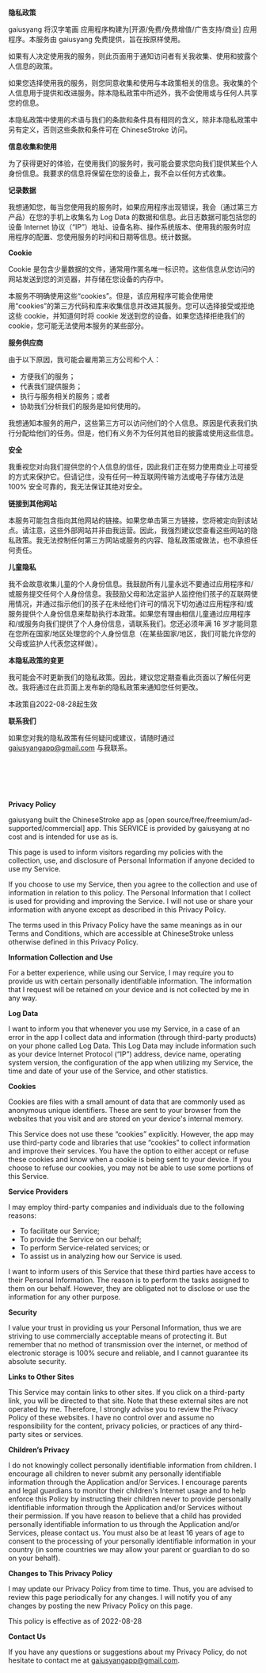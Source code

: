 ---
---

**隐私政策**


gaiusyang 将汉字笔画 应用程序构建为[开源/免费/免费增值/广告支持/商业] 应用程序。本服务由 gaiusyang 免费提供，旨在按原样使用。

如果有人决定使用我的服务，则此页面用于通知访问者有关我收集、使用和披露个人信息的政策。

如果您选择使用我的服务，则您同意收集和使用与本政策相关的信息。我收集的个人信息用于提供和改进服务。除本隐私政策中所述外，我不会使用或与任何人共享您的信息。

本隐私政策中使用的术语与我们的条款和条件具有相同的含义，除非本隐私政策中另有定义，否则这些条款和条件可在 ChineseStroke 访问。

**信息收集和使用**

为了获得更好的体验，在使用我们的服务时，我可能会要求您向我们提供某些个人身份信息。我要求的信息将保留在您的设备上，我不会以任何方式收集。

**记录数据**

我想通知您，每当您使用我的服务时，如果应用程序出现错误，我会（通过第三方产品）在您的手机上收集名为 Log Data 的数据和信息。此日志数据可能包括您的设备 Internet 协议（“IP”）地址、设备名称、操作系统版本、使用我的服务时应用程序的配置、您使用服务的时间和日期等信息。统计数据。

**Cookie**

Cookie 是包含少量数据的文件，通常用作匿名唯一标识符。这些信息从您访问的网站发送到您的浏览器，并存储在您设备的内存中。

本服务不明确使用这些“cookies”。但是，该应用程序可能会使用使用“cookies”的第三方代码和库来收集信息并改进其服务。您可以选择接受或拒绝这些 cookie，并知道何时将 cookie 发送到您的设备。如果您选择拒绝我们的 cookie，您可能无法使用本服务的某些部分。

**服务供应商**

由于以下原因，我可能会雇用第三方公司和个人：

* 方便我们的服务；
* 代表我们提供服务；
* 执行与服务相关的服务；或者
* 协助我们分析我们的服务是如何使用的。

我想通知本服务的用户，这些第三方可以访问他们的个人信息。原因是代表我们执行分配给他们的任务。但是，他们有义务不为任何其他目的披露或使用这些信息。

**安全**

我重视您对向我们提供您的个人信息的信任，因此我们正在努力使用商业上可接受的方式来保护它。但请记住，没有任何一种互联网传输方法或电子存储方法是 100% 安全可靠的，我无法保证其绝对安全。

**链接到其他网站**

本服务可能包含指向其他网站的链接。如果您单击第三方链接，您将被定向到该站点。请注意，这些外部网站并非由我运营。因此，我强烈建议您查看这些网站的隐私政策。我无法控制任何第三方网站或服务的内容、隐私政策或做法，也不承担任何责任。

**儿童隐私**

我不会故意收集儿童的个人身份信息。我鼓励所有儿童永远不要通过应用程序和/或服务提交任何个人身份信息。我鼓励父母和法定监护人监控他们孩子的互联网使用情况，并通过指示他们的孩子在未经他们许可的情况下切勿通过应用程序和/或服务提供个人身份信息来帮助执行本政策。如果您有理由相信儿童通过应用程序和/或服务向我们提供了个人身份信息，请联系我们。您还必须年满 16 岁才能同意在您所在国家/地区处理您的个人身份信息（在某些国家/地区，我们可能允许您的父母或监护人代表您这样做）。

**本隐私政策的变更**

我可能会不时更新我们的隐私政策。因此，建议您定期查看此页面以了解任何更改。我将通过在此页面上发布新的隐私政策来通知您任何更改。

本政策自2022-08-28起生效

**联系我们**

如果您对我的隐私政策有任何疑问或建议，请随时通过 gaiusyangapp@gmail.com 与我联系。

<br/><br/>
<br/><br/>

**Privacy Policy**


gaiusyang built the ChineseStroke app as [open source/free/freemium/ad-supported/commercial] app. This SERVICE is provided by gaiusyang at no cost and is intended for use as is.

This page is used to inform visitors regarding my policies with the collection, use, and disclosure of Personal Information if anyone decided to use my Service.

If you choose to use my Service, then you agree to the collection and use of information in relation to this policy. The Personal Information that I collect is used for providing and improving the Service. I will not use or share your information with anyone except as described in this Privacy Policy.

The terms used in this Privacy Policy have the same meanings as in our Terms and Conditions, which are accessible at ChineseStroke unless otherwise defined in this Privacy Policy.

**Information Collection and Use**

For a better experience, while using our Service, I may require you to provide us with certain personally identifiable information. The information that I request will be retained on your device and is not collected by me in any way.

**Log Data**

I want to inform you that whenever you use my Service, in a case of an error in the app I collect data and information (through third-party products) on your phone called Log Data. This Log Data may include information such as your device Internet Protocol (“IP”) address, device name, operating system version, the configuration of the app when utilizing my Service, the time and date of your use of the Service, and other statistics.

**Cookies**

Cookies are files with a small amount of data that are commonly used as anonymous unique identifiers. These are sent to your browser from the websites that you visit and are stored on your device's internal memory.

This Service does not use these “cookies” explicitly. However, the app may use third-party code and libraries that use “cookies” to collect information and improve their services. You have the option to either accept or refuse these cookies and know when a cookie is being sent to your device. If you choose to refuse our cookies, you may not be able to use some portions of this Service.

**Service Providers**

I may employ third-party companies and individuals due to the following reasons:

*   To facilitate our Service;
*   To provide the Service on our behalf;
*   To perform Service-related services; or
*   To assist us in analyzing how our Service is used.

I want to inform users of this Service that these third parties have access to their Personal Information. The reason is to perform the tasks assigned to them on our behalf. However, they are obligated not to disclose or use the information for any other purpose.

**Security**

I value your trust in providing us your Personal Information, thus we are striving to use commercially acceptable means of protecting it. But remember that no method of transmission over the internet, or method of electronic storage is 100% secure and reliable, and I cannot guarantee its absolute security.

**Links to Other Sites**

This Service may contain links to other sites. If you click on a third-party link, you will be directed to that site. Note that these external sites are not operated by me. Therefore, I strongly advise you to review the Privacy Policy of these websites. I have no control over and assume no responsibility for the content, privacy policies, or practices of any third-party sites or services.

**Children’s Privacy**

I do not knowingly collect personally identifiable information from children. I encourage all children to never submit any personally identifiable information through the Application and/or Services. I encourage parents and legal guardians to monitor their children's Internet usage and to help enforce this Policy by instructing their children never to provide personally identifiable information through the Application and/or Services without their permission. If you have reason to believe that a child has provided personally identifiable information to us through the Application and/or Services, please contact us. You must also be at least 16 years of age to consent to the processing of your personally identifiable information in your country (in some countries we may allow your parent or guardian to do so on your behalf).

**Changes to This Privacy Policy**

I may update our Privacy Policy from time to time. Thus, you are advised to review this page periodically for any changes. I will notify you of any changes by posting the new Privacy Policy on this page.

This policy is effective as of 2022-08-28

**Contact Us**

If you have any questions or suggestions about my Privacy Policy, do not hesitate to contact me at gaiusyangapp@gmail.com.




